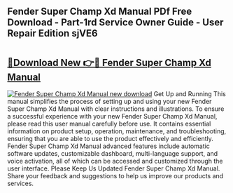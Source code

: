 ## Fender Super Champ Xd Manual PDf Free Download - Part-1rd Service Owner Guide - User Repair Edition sjVE6

# <h2><a href="http://bc16076.oget.top/?id=Fender+Super+Champ+Xd+Manual">🔗Download New 👉🔴 Fender Super Champ Xd Manual</a></h2>

[![Fender Super Champ Xd Manual new download](https://i.imgur.com/5g1atiW.png)](http://bc16076.oget.top/?id=Fender+Super+Champ+Xd+Manual)
Get Up and Running This manual simplifies the process of setting up and using your new Fender Super Champ Xd Manual with clear instructions and illustrations. To ensure a successful experience with your new Fender Super Champ Xd Manual, please read this user manual carefully before use. It contains essential information on product setup, operation, maintenance, and troubleshooting, ensuring that you are able to use the product effectively and efficiently. Fender Super Champ Xd Manual advanced features include automatic software updates, customizable dashboard, multi-language support, and voice activation, all of which can be accessed and customized through the user interface. Please Keep Us Updated Fender Super Champ Xd Manual. Share your feedback and suggestions to help us improve our products and services.
